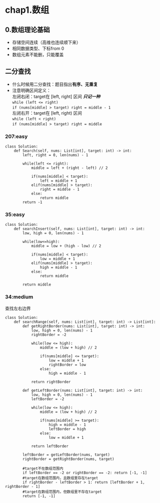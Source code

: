 # chap1.数组

## 0.数组理论基础
* 存储空间连续（高维也连续顺下来）
* 相同数据类型、下标from 0
* 数组元素不能删，只能覆盖

## 二分查找
* 什么时候用二分查找：题目指出**有序、无重复**
* 注意明确区间定义：<br>
    左闭右闭：target在 [left, right] 区间    ***只记一种***<br>
    `while (left <= right)`<br> 
    `if (nums[middle] > target) right = middle - 1`<br>
    左闭右开：target在 [left, right) 区间<br>
    `while (left < right)`<br> 
    `if (nums[middle] > target) right = middle`<br>

### **207:easy**    
```
class Solution:
    def Search(self, nums: List[int], target: int) -> int:
        left, right = 0, len(nums) - 1

        while(left <= right):
            middle = left + (right - left) // 2

            if(nums[middle] < target):
                left = middle + 1
            elif(nums[middle] > target):
                right = middle - 1
            else:
                return middle
        return -1
```
### **35:easy** 
```
class Solution:
    def searchInsert(self, nums: List[int], target: int) -> int:
        low, high = 0, len(nums) - 1
        
        while(low<=high):
            middle = low + (high - low) // 2

            if(nums[middle] < target):
                low = middle + 1
            elif(nums[middle] > target):
                high = middle - 1
            else:
                return middle
        
        return middle
```
### **34:medium** 
查找左右边界
```
class Solution:
    def searchRange(self, nums: List[int], target: int) -> List[int]:
        def getRightBorder(nums: List[int], target: int) -> int:
            low, high = 0, len(nums) - 1
            rightBorder = -2

            while(low <= high):
                middle = (low + high) // 2

                if(nums[middle] <= target):
                    low = middle + 1
                    rightBorder = low
                else:
                    high = middle - 1

            return rightBorder
        
        def getLeftBorder(nums: List[int], target: int) -> int:
            low, high = 0, len(nums) - 1
            leftBorder = -2

            while(low <= high):
                middle = (low + high) // 2

                if(nums[middle] >= target):
                    high = middle - 1
                    leftBorder = high
                else:
                    low = middle + 1

            return leftBorder

        leftBorder = getLeftBorder(nums, target)
        rightBorder = getRightBorder(nums, target)

        #target不在数组范围内
        if leftBorder == -2 or rightBorder == -2: return [-1, -1]
        #target在数组范围内，且数组里存在target
        if rightBorder - leftBorder > 1: return [leftBorder + 1, rightBorder - 1]
        #target在数组范围内，但数组里不存在target
        return [-1, -1]

```
